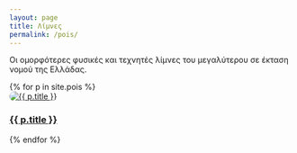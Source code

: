 ```yaml
--- 
layout: page
title: Λίμνες
permalink: /pois/
---
```

<p>Οι ομορφότερες φυσικές και τεχνητές λίμνες του μεγαλύτερου σε έκταση νομού της Ελλάδας.</p>
<div class="photos-list">
  {% for p in site.pois %}
    <div class="photos-item">
      <a href="{{ p.url | relative_url }}">
        <img src="{{ p.image | relative_url }}" alt="{{ p.title }}" style="border-radius: 10px;"/>
        <h3>{{ p.title }}</h3>
      </a>
    </div>
  {% endfor %}
</div>
